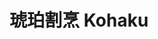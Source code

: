 ---
title: "琥珀割烹 Kohaku"
description: "琥珀割烹 Kohaku"
layout: shop
keywords:
  - 美食競賽
  - 台灣美食
  - 美食精選
datePublished: "2025-06-30"
dateModified: "2025-07-02"
city: "台北市"
district: "信義區"
address: "台北市信義區逸仙路32巷15號1樓"
phone: "0287863320"
geo: "25.039912582914482, 121.5627165502999"
google_map: "https://maps.app.goo.gl/JLfFhzJ3cLJhZphr5"
footinder: "https://footinder.com.tw/%e5%8f%b0%e5%8c%97%e5%b8%82%e4%bf%a1%e7%be%a9%e5%8d%80/362142/"
official: "https://www.instagram.com/kohaku.tw"
award:
  - name: "500盤"
    year: "2024"
    entries:
      - dishes:
          - "薄片鮪魚飯"

---